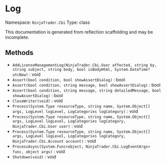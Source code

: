# Log

Namespace: `NinjaTrader.Cbi`
Type: class

This documentation is generated from reflection scaffolding and may be incomplete.

## Methods
- `AddLicenseManagementLog(NinjaTrader.Cbi.User affected, string by, string subject, string body, bool isBodyHtml, System.DateTime? utcNow)` : void
- `Assert(bool condition, bool showAssertDialog)` : bool
- `Assert(bool condition, string message, bool showAssertDialog)` : bool
- `Assert(bool condition, string message, string detailedMessage, bool showAssertDialog)` : bool
- `CloseWriter(void)` : void
- `Process(System.Type resourceType, string name, System.Object[] args, LogLevel logLevel, LogCategories logCategory)` : void
- `Process(System.Type resourceType, string name, System.Object[] args, LogLevel logLevel, LogCategories logCategory, NinjaTrader.Cbi.User user)` : void
- `Process(System.Type resourceType, string name, System.Object[] args, LogLevel logLevel, LogCategories logCategory, NinjaTrader.Cbi.Account account)` : void
- `ProcessAsync(System.Func<object, NinjaTrader.Cbi.LogEventArgs> func, object args)` : void
- `Shutdown(void)` : void
